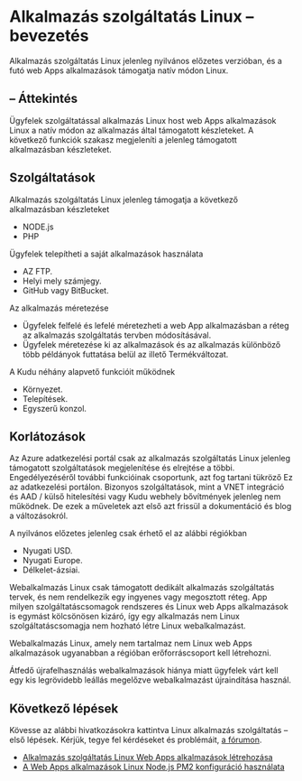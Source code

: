 <properties 
    pageTitle="Alkalmazás szolgáltatás Linux – bevezetés |} Microsoft Azure" 
    description="Tudjon meg többet az alkalmazás szolgáltatás Linux." 
    keywords="Azure alkalmazás szolgáltatás, linux, oss"
    services="app-service" 
    documentationCenter="" 
    authors="naziml" 
    manager="wpickett" 
    editor=""/>

<tags 
    ms.service="app-service" 
    ms.workload="na" 
    ms.tgt_pltfrm="na" 
    ms.devlang="na" 
    ms.topic="article" 
    ms.date="10/10/2016" 
    ms.author="naziml"/>

# <a name="introduction-to-app-service-on-linux"></a>Alkalmazás szolgáltatás Linux – bevezetés
Alkalmazás szolgáltatás Linux jelenleg nyilvános előzetes verzióban, és a futó web Apps alkalmazások támogatja natív módon Linux. 

## <a name="overview"></a>– Áttekintés ##
Ügyfelek szolgáltatással alkalmazás Linux host web Apps alkalmazások Linux a natív módon az alkalmazás által támogatott készleteket. A következő funkciók szakasz megjeleníti a jelenleg támogatott alkalmazásban készleteket.

## <a name="features"></a>Szolgáltatások ##
Alkalmazás szolgáltatás Linux jelenleg támogatja a következő alkalmazásban készleteket

- NODE.js
- PHP

Ügyfelek telepítheti a saját alkalmazások használata

- AZ FTP.
- Helyi mely számjegy.
- GitHub vagy BitBucket.

Az alkalmazás méretezése


- Ügyfelek felfelé és lefelé méretezheti a web App alkalmazásban a réteg az alkalmazás szolgáltatás tervben módosításával. 
- Ügyfelek méretezése ki az alkalmazások és az alkalmazás különböző több példányok futtatása belül az illető Termékváltozat.

A Kudu néhány alapvető funkcióit működnek

- Környezet.
- Telepítések.
- Egyszerű konzol.

## <a name="limitations"></a>Korlátozások ##

Az Azure adatkezelési portál csak az alkalmazás szolgáltatás Linux jelenleg támogatott szolgáltatások megjelenítése és elrejtése a többi. Engedélyezéséről további funkcióinak csoportunk, azt fog tartani tükröző Ez az adatkezelési portálon. Bizonyos szolgáltatások, mint a VNET integráció és AAD / külső hitelesítési vagy Kudu webhely bővítmények jelenleg nem működnek. De ezek a műveletek azt első azt frissül a dokumentáció és blog a változásokról.

A nyilvános előzetes jelenleg csak érhető el az alábbi régiókban

-   Nyugati USD.
-   Nyugati Europe.
-   Délkelet-ázsiai.

Webalkalmazás Linux csak támogatott dedikált alkalmazás szolgáltatás tervek, és nem rendelkezik egy ingyenes vagy megosztott réteg. App milyen szolgáltatáscsomagok rendszeres és Linux web Apps alkalmazások is egymást kölcsönösen kizáró, így egy alkalmazás nem Linux szolgáltatáscsomagja nem hozható létre Linux webalkalmazást.

Webalkalmazás Linux, amely nem tartalmaz nem Linux web Apps alkalmazások ugyanabban a régióban erőforráscsoport kell létrehozni.

Átfedő újrafelhasználás webalkalmazások hiánya miatt ügyfelek várt kell egy kis legrövidebb leállás megelőzve webalkalmazást újraindítása használ. 

## <a name="next-steps"></a>Következő lépések ##

Kövesse az alábbi hivatkozásokra kattintva Linux alkalmazás szolgáltatás – első lépések. Kérjük, tegye fel kérdéseket és problémáit, [a fórumon](https://social.msdn.microsoft.com/forums/azure/home?forum=windowsazurewebsitespreview).

* [Alkalmazás szolgáltatás Linux Web Apps alkalmazások létrehozása](./app-service-linux-how-to-create-a-web-app.md)
* [A Web Apps alkalmazások Linux Node.js PM2 konfiguráció használata](./app-service-linux-using-nodejs-pm2.md)

